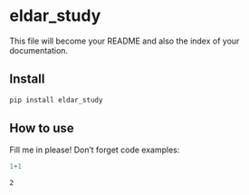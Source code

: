 # eldar_study

<!-- WARNING: THIS FILE WAS AUTOGENERATED! DO NOT EDIT! -->

This file will become your README and also the index of your
documentation.

## Install

``` sh
pip install eldar_study
```

## How to use

Fill me in please! Don’t forget code examples:

``` python
1+1
```

    2
